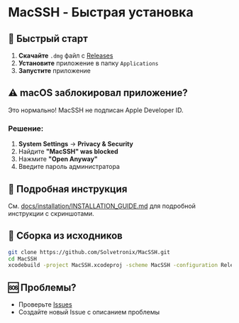 # MacSSH - Быстрая установка

## 🚀 Быстрый старт

1. **Скачайте** `.dmg` файл с [Releases](https://github.com/Solvetronix/MacSSH/releases)
2. **Установите** приложение в папку `Applications`
3. **Запустите** приложение

## ⚠️ macOS заблокировал приложение?

Это нормально! MacSSH не подписан Apple Developer ID.

### Решение:
1. **System Settings** → **Privacy & Security**
2. Найдите **"MacSSH" was blocked**
3. Нажмите **"Open Anyway"**
4. Введите пароль администратора

## 📖 Подробная инструкция

См. [docs/installation/INSTALLATION_GUIDE.md](docs/installation/INSTALLATION_GUIDE.md) для подробной инструкции с скриншотами.

## 🔧 Сборка из исходников

```bash
git clone https://github.com/Solvetronix/MacSSH.git
cd MacSSH
xcodebuild -project MacSSH.xcodeproj -scheme MacSSH -configuration Release build
```

## 🆘 Проблемы?

- Проверьте [Issues](https://github.com/Solvetronix/MacSSH/issues)
- Создайте новый Issue с описанием проблемы
